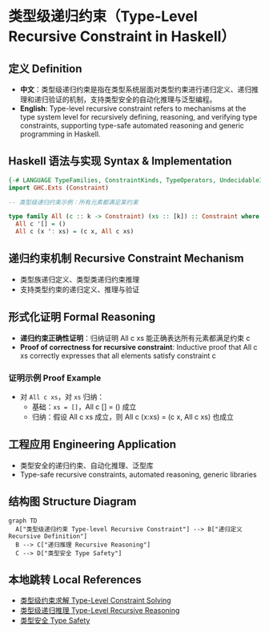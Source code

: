 # 类型级递归约束（Type-Level Recursive Constraint in Haskell）

## 定义 Definition

- **中文**：类型级递归约束是指在类型系统层面对类型约束进行递归定义、递归推理和递归验证的机制，支持类型安全的自动化推理与泛型编程。
- **English**: Type-level recursive constraint refers to mechanisms at the type system level for recursively defining, reasoning, and verifying type constraints, supporting type-safe automated reasoning and generic programming in Haskell.

## Haskell 语法与实现 Syntax & Implementation

```haskell
{-# LANGUAGE TypeFamilies, ConstraintKinds, TypeOperators, UndecidableInstances #-}
import GHC.Exts (Constraint)

-- 类型级递归约束示例：所有元素都满足某约束

type family All (c :: k -> Constraint) (xs :: [k]) :: Constraint where
  All c '[] = ()
  All c (x ': xs) = (c x, All c xs)
```

## 递归约束机制 Recursive Constraint Mechanism

- 类型族递归定义、类型类递归约束推理
- 支持类型约束的递归定义、推理与验证

## 形式化证明 Formal Reasoning

- **递归约束正确性证明**：归纳证明 All c xs 能正确表达所有元素都满足约束 c
- **Proof of correctness for recursive constraint**: Inductive proof that All c xs correctly expresses that all elements satisfy constraint c

### 证明示例 Proof Example

- 对 `All c xs`，对 `xs` 归纳：
  - 基础：`xs = []`，All c [] = () 成立
  - 归纳：假设 All c xs 成立，则 All c (x:xs) = (c x, All c xs) 也成立

## 工程应用 Engineering Application

- 类型安全的递归约束、自动化推理、泛型库
- Type-safe recursive constraints, automated reasoning, generic libraries

## 结构图 Structure Diagram

```mermaid
graph TD
  A["类型级递归约束 Type-level Recursive Constraint"] --> B["递归定义 Recursive Definition"]
  B --> C["递归推理 Recursive Reasoning"]
  C --> D["类型安全 Type Safety"]
```

## 本地跳转 Local References

- [类型级约束求解 Type-Level Constraint Solving](../22-Type-Level-Constraint-Solving/01-Type-Level-Constraint-Solving-in-Haskell.md)
- [类型级递归推理 Type-Level Recursive Reasoning](../58-Type-Level-Recursive-Reasoning/01-Type-Level-Recursive-Reasoning-in-Haskell.md)
- [类型安全 Type Safety](../14-Type-Safety/01-Type-Safety-in-Haskell.md)
